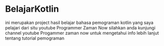# BelajarKotlin

ini merupakan project hasil belajar bahasa pemograman kotlin yang saya pelajari dari situ youtube Programmer Zaman Now
silahkan anda kunjungi channel youtube Progammer zaman now untuk mengetahui info lebih lanjut tentang tutorial pemograman 
